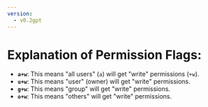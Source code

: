 ```yaml
---
version:
  - v0.2gpt
---
```

# Explanation of Permission Flags:

- **`a+w`**: This means "all users" (`a`) will get "write" permissions (`+w`).
- **`u+w`**: This means "user" (owner) will get "write" permissions.
- **`g+w`**: This means "group" will get "write" permissions.
- **`o+w`**: This means "others" will get "write" permissions.